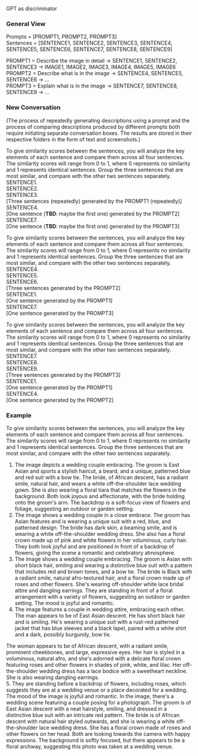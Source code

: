GPT as discriminator

### General View  

Prompts = [PROMPT1, PROMPT2, PROMPT3]  
Sentences = [SENTENCE1, SENTENCE2, SENTENCE3, SENTENCE4, SENTENCE5, SENTENCE6, SENTENCE7, SENTENCE8, SENTENCE9]  

PROMPT1 = Describe the image in detail -> SENTENCE1, SENTENCE2, SENTENCE3 -> IMAGE1, IMAGE2, IMAGE3, IMAGE4, IMAGE5, IMAGE6  
PROMPT2 = Describe what is in the image -> SENTENCE4, SENTENCE5, SENTENCE6 -> ...  
PROMPT3 = Explain what is in the image -> SENTENCE7, SENTENCE8, SENTENCE9 -> ...  

### New Conversation  

(The process of repeatedly generating descriptions using a prompt and the process of comparing descriptions produced by different prompts both require initiating separate conversation boxes. The results are stored in their respective folders in the form of text and screenshots.) 

To give similarity scores between the sentences, you will analyze the key elements of each sentence and compare them across all four sentences. The similarity scores will range from 0 to 1, where 0 represents no similarity and 1 represents identical sentences. Group the three sentences that are most similar, and compare with the other two sentences separately.  
SENTENCE1.  
SENTENCE2.  
SENTENCE3.  
[Three sentences (repeatedly) generated by the PROMPT1 (repeatedly)]  
SENTENCE4.  
[One sentence (**TBD**: maybe the first one) generated by the PROMPT2]  
SENTENCE7.  
[One sentence (**TBD**: maybe the first one) generated by the PROMPT3]  

To give similarity scores between the sentences, you will analyze the key elements of each sentence and compare them across all four sentences. The similarity scores will range from 0 to 1, where 0 represents no similarity and 1 represents identical sentences. Group the three sentences that are most similar, and compare with the other two sentences separately.  
SENTENCE4.  
SENTENCE5.  
SENTENCE6.  
[Three sentences generated by the PROMPT2]  
SENTENCE1.  
[One sentence generated by the PROMPT1]  
SENTENCE7.  
[One sentence generated by the PROMPT3]  

To give similarity scores between the sentences, you will analyze the key elements of each sentence and compare them across all four sentences. The similarity scores will range from 0 to 1, where 0 represents no similarity and 1 represents identical sentences. Group the three sentences that are most similar, and compare with the other two sentences separately.  
SENTENCE7.  
SENTENCE8.  
SENTENCE9.  
[Three sentences generated by the PROMPT3]  
SENTENCE1.  
[One sentence generated by the PROMPT1]  
SENTENCE4.  
[One sentence generated by the PROMPT2]  

### Example  

To give similarity scores between the sentences, you will analyze the key elements of each sentence and compare them across all four sentences. The similarity scores will range from 0 to 1, where 0 represents no similarity and 1 represents identical sentences. Group the three sentences that are most similar, and compare with the other two sentences separately.

1. The image depicts a wedding couple embracing. The groom is East Asian and sports a stylish haircut, a beard, and a unique, patterned blue and red suit with a bow tie. The bride, of African descent, has a radiant smile, natural hair, and wears a white off-the-shoulder lace wedding gown. She is also wearing a floral tiara that matches the flowers in the background. Both look joyous and affectionate, with the bride holding onto the groom's arm. The backdrop is a soft-focus view of flowers and foliage, suggesting an outdoor or garden setting.
2. The image shows a wedding couple in a close embrace. The groom has Asian features and is wearing a unique suit with a red, blue, and patterned design. The bride has dark skin, a beaming smile, and is wearing a white off-the-shoulder wedding dress. She also has a floral crown made up of pink and white flowers in her voluminous, curly hair. They both look joyful and are positioned in front of a backdrop of flowers, giving the scene a romantic and celebratory atmosphere.
3. The image shows a wedding couple embracing. The groom is Asian with short black hair, smiling and wearing a distinctive blue suit with a pattern that includes red and brown tones, and a bow tie. The bride is Black with a radiant smile, natural afro-textured hair, and a floral crown made up of roses and other flowers. She's wearing off-shoulder white lace bridal attire and dangling earrings. They are standing in front of a floral arrangement with a variety of flowers, suggesting an outdoor or garden setting. The mood is joyful and romantic.
4. The image features a couple in wedding attire, embracing each other. The man appears to be of East Asian descent. He has short black hair and is smiling. He's wearing a unique suit with a rust-red patterned jacket that has blue sleeves and a black lapel, paired with a white shirt and a dark, possibly burgundy, bow tie.  

The woman appears to be of African descent, with a radiant smile, prominent cheekbones, and large, expressive eyes. Her hair is styled in a voluminous, natural afro, and she's adorned with a delicate floral crown featuring roses and other flowers in shades of pink, white, and lilac. Her off-the-shoulder wedding dress has a lace bodice with a sweetheart neckline. She is also wearing dangling earrings.  
5. They are standing before a backdrop of flowers, including roses, which suggests they are at a wedding venue or a place decorated for a wedding. The mood of the image is joyful and romantic.
In the image, there's a wedding scene featuring a couple posing for a photograph. The groom is of East Asian descent with a neat hairstyle, smiling, and dressed in a distinctive blue suit with an intricate red pattern. The bride is of African descent with natural hair styled outwards, and she is wearing a white off-the-shoulder lace wedding dress. She has a floral crown made of roses and other flowers on her head. Both are looking towards the camera with happy expressions. The background is softly focused, but there appears to be a floral archway, suggesting this photo was taken at a wedding venue.